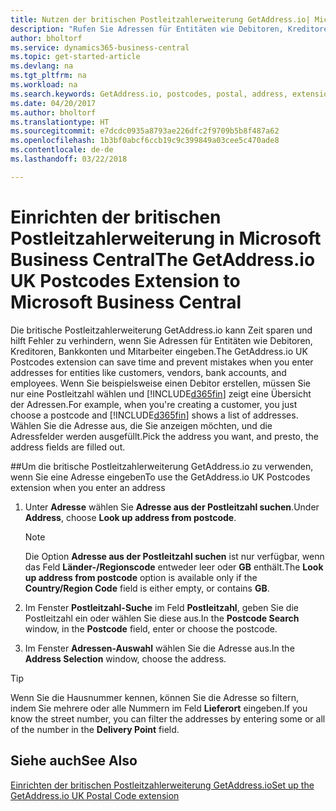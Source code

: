 ```yaml
---
title: Nutzen der britischen Postleitzahlerweiterung GetAddress.io| Microsoft Docs
description: "Rufen Sie Adressen für Entitäten wie Debitoren, Kreditoren, Banken Großbritannien Mitarbeiter und im GetAddress.io-Dienst ab."
author: bholtorf
ms.service: dynamics365-business-central
ms.topic: get-started-article
ms.devlang: na
ms.tgt_pltfrm: na
ms.workload: na
ms.search.keywords: GetAddress.io, postcodes, postal, address, extension
ms.date: 04/20/2017
ms.author: bholtorf
ms.translationtype: HT
ms.sourcegitcommit: e7dcdc0935a8793ae226dfc2f9709b5b8f487a62
ms.openlocfilehash: 1b3bf0abcf6ccb19c9c399849a03cee5c470ade8
ms.contentlocale: de-de
ms.lasthandoff: 03/22/2018

---
```


# <a name="the-getaddressio-uk-postcodes-extension-to-microsoft-business-central"></a><span data-ttu-id="c184a-103">Einrichten der britischen Postleitzahlerweiterung in Microsoft Business Central</span><span class="sxs-lookup"><span data-stu-id="c184a-103">The GetAddress.io UK Postcodes Extension to Microsoft Business Central</span></span>
<span data-ttu-id="c184a-104">Die britische Postleitzahlerweiterung GetAddress.io kann Zeit sparen und hilft Fehler zu verhindern, wenn Sie Adressen für Entitäten wie Debitoren, Kreditoren, Bankkonten und Mitarbeiter eingeben.</span><span class="sxs-lookup"><span data-stu-id="c184a-104">The GetAddress.io UK Postcodes extension can save time and prevent mistakes when you enter addresses for entities like customers, vendors, bank accounts, and employees.</span></span> <span data-ttu-id="c184a-105">Wenn Sie beispielsweise einen Debitor erstellen, müssen Sie nur eine Postleitzahl wählen und [!INCLUDE[d365fin](includes/d365fin_md.md)] zeigt eine Übersicht der Adressen.</span><span class="sxs-lookup"><span data-stu-id="c184a-105">For example, when you're creating a customer, you just choose a postcode and [!INCLUDE[d365fin](includes/d365fin_md.md)] shows a list of addresses.</span></span> <span data-ttu-id="c184a-106">Wählen Sie die Adresse aus, die Sie anzeigen möchten, und die Adressfelder werden ausgefüllt.</span><span class="sxs-lookup"><span data-stu-id="c184a-106">Pick the address you want, and presto, the address fields are filled out.</span></span>  

##<a name="to-use-the-getaddressio-uk-postcodes-extension-when-you-enter-an-address"></a><span data-ttu-id="c184a-107">Um die britische Postleitzahlerweiterung GetAddress.io zu verwenden, wenn Sie eine Adresse eingeben</span><span class="sxs-lookup"><span data-stu-id="c184a-107">To use the GetAddress.io UK Postcodes extension when you enter an address</span></span>
1. <span data-ttu-id="c184a-108">Unter **Adresse** wählen Sie **Adresse aus der Postleitzahl suchen**.</span><span class="sxs-lookup"><span data-stu-id="c184a-108">Under **Address**, choose **Look up address from postcode**.</span></span>  

    > [!NOTE]  
    >   <span data-ttu-id="c184a-109">Die Option **Adresse aus der Postleitzahl suchen** ist nur verfügbar, wenn das Feld **Länder-/Regionscode** entweder leer oder **GB** enthält.</span><span class="sxs-lookup"><span data-stu-id="c184a-109">The **Look up address from postcode** option is available only if the **Country/Region Code** field is either empty, or contains **GB**.</span></span>
2. <span data-ttu-id="c184a-110">Im Fenster **Postleitzahl-Suche** im Feld **Postleitzahl**, geben Sie die Postleitzahl ein oder wählen Sie diese aus.</span><span class="sxs-lookup"><span data-stu-id="c184a-110">In the **Postcode Search** window, in the **Postcode** field, enter or choose the postcode.</span></span>  
3. <span data-ttu-id="c184a-111">Im Fenster **Adressen-Auswahl** wählen Sie die Adresse aus.</span><span class="sxs-lookup"><span data-stu-id="c184a-111">In the **Address Selection** window, choose the address.</span></span>  

> [!TIP]  
>   <span data-ttu-id="c184a-112">Wenn Sie die Hausnummer kennen, können Sie die Adresse so filtern, indem Sie mehrere oder alle Nummern im Feld **Lieferort** eingeben.</span><span class="sxs-lookup"><span data-stu-id="c184a-112">If you know the street number, you can filter the addresses by entering some or all of the number in the **Delivery Point** field.</span></span>


## <a name="see-also"></a><span data-ttu-id="c184a-113">Siehe auch</span><span class="sxs-lookup"><span data-stu-id="c184a-113">See Also</span></span>
[<span data-ttu-id="c184a-114">Einrichten der britischen Postleitzahlerweiterung GetAddress.io</span><span class="sxs-lookup"><span data-stu-id="c184a-114">Set up the GetAddress.io UK Postal Code extension</span></span>](LocalFunctionality/UnitedKingdom/uk-setup-postal-code-service.md)


